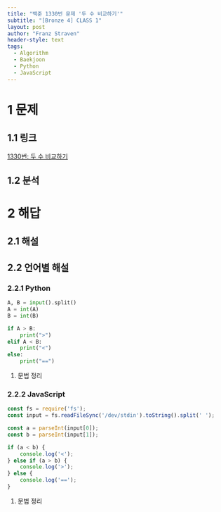 ```yaml
---
title: "백준 1330번 문제 '두 수 비교하기'"
subtitle: "[Bronze 4] CLASS 1"
layout: post
author: "Franz Straven"
header-style: text
tags:
  - Algorithm
  - Baekjoon
  - Python
  - JavaScript
---
```


# 1 문제

## 1.1 링크

[1330번: 두 수 비교하기](https://www.acmicpc.net/problem/1330)

## 1.2 분석

# 2 해답

## 2.1 해설

## 2.2 언어별 해설

### 2.2.1 Python

```python
A, B = input().split()
A = int(A)
B = int(B)

if A > B:
    print(">")
elif A < B:
    print("<")
else:
    print("==")
```

1. 문법 정리

### 2.2.2 JavaScript

```jsx
const fs = require('fs');
const input = fs.readFileSync('/dev/stdin').toString().split(' ');

const a = parseInt(input[0]);
const b = parseInt(input[1]);

if (a < b) {
    console.log('<');
} else if (a > b) {
    console.log('>');
} else {
    console.log('==');
}
```

1. 문법 정리